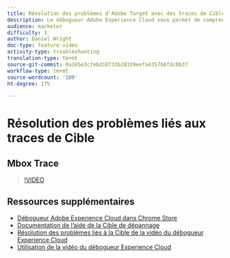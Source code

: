```yaml
---
title: Résolution des problèmes d'Adobe Target avec des traces de Cible
description: Le débogueur Adobe Experience Cloud vous permet de comprendre rapidement et facilement votre implémentation Target. Apprenez à vous authentifier dans l'Experience Cloud et à utiliser l'outil puissant Traces de Cible pour vérifier vos compétences en activité et en audience ainsi que votre profil visiteur.
audience: marketer
difficulty: 3
author: Daniel Wright
doc-type: feature-video
activity-type: troubleshooting
translation-type: tm+mt
source-git-commit: 0a165e3cfebd18733b2d339eefa4357b6fdc0b37
workflow-type: tm+mt
source-wordcount: '109'
ht-degree: 17%

---
```



# Résolution des problèmes liés aux traces de Cible

## Mbox Trace

>[!VIDEO](https://video.tv.adobe.com/v/23113/?quality=12)

## Ressources supplémentaires

* [Débogueur Adobe Experience Cloud dans Chrome Store](https://chrome.google.com/webstore/detail/adobe-experience-cloud-de/ocdmogmohccmeicdhlhhgepeaijenapj)
* [Documentation de l’aide de la Cible de dépannage](https://docs.adobe.com/content/help/en/target/using/troubleshoot/troubleshooting-target.html)
* [Résolution des problèmes liés à la Cible de la vidéo du débogueur Experience Cloud](troubleshoot-with-the-experience-cloud-debugger.md)
* [Utilisation de la vidéo du débogueur Experience Cloud](https://docs.adobe.com/content/help/en/core-services-learn/tutorials/debugger/use-the-experience-cloud-debugger.html)